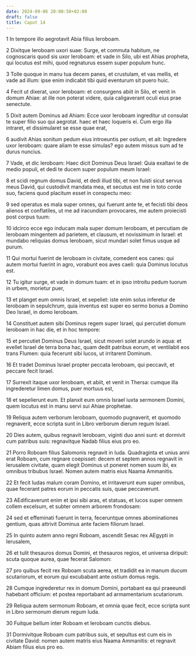 ```yaml
---
date: 2024-09-06 20:00:50+02:00
draft: false
title: Caput 14
---
```





1 In tempore illo aegrotavit Abia filius Ieroboam.

2 Dixitque Ieroboam uxori suae: Surge, et commuta habitum, ne cognoscaris quod sis uxor Ieroboam: et vade in Silo, ubi est Ahias propheta, qui locutus est mihi, quod regnaturus essem super populum hunc.

3 Tolle quoque in manu tua decem panes, et crustulam, et vas mellis, et vade ad illum: ipse enim indicabit tibi quid eventurum sit puero huic.

4 Fecit ut dixerat, uxor Ieroboam: et consurgens abiit in Silo, et venit in domum Ahiae: at ille non poterat videre, quia caligaverant oculi eius prae senectute.

5 Dixit autem Dominus ad Ahiam: Ecce uxor Ieroboam ingreditur ut consulat te super filio suo qui aegrotat. haec et haec loqueris ei. Cum ergo illa intraret, et dissimularet se esse quae erat,

6 audivit Ahias sonitum pedum eius introeuntis per ostium, et ait: Ingredere uxor Ieroboam: quare aliam te esse simulas? ego autem missus sum ad te durus nuncius.

7 Vade, et dic Ieroboam: Haec dicit Dominus Deus Israel: Quia exaltavi te de medio populi, et dedi te ducem super populum meum Israel:

8 et scidi regnum domus David, et dedi illud tibi, et non fuisti sicut servus meus David, qui custodivit mandata mea, et secutus est me in toto corde suo, faciens quod placitum esset in conspectu meo:

9 sed operatus es mala super omnes, qui fuerunt ante te, et fecisti tibi deos alienos et conflatiles, ut me ad iracundiam provocares, me autem proiecisti post corpus tuum:

10 idcirco ecce ego inducam mala super domum Ieroboam, et percutiam de Ieroboam mingentem ad parietem, et clausum, et novissimum in Israel: et mundabo reliquias domus Ieroboam, sicut mundari solet fimus usque ad purum.

11 Qui mortui fuerint de Ieroboam in civitate, comedent eos canes: qui autem mortui fuerint in agro, vorabunt eos aves caeli: quia Dominus locutus est.

12 Tu igitur surge, et vade in domum tuam: et in ipso introitu pedum tuorum in urbem, morietur puer,

13 et planget eum omnis Israel, et sepeliet: iste enim solus inferetur de Ieroboam in sepulchrum, quia inventus est super eo sermo bonus a Domino Deo Israel, in domo Ieroboam.

14 Constituet autem sibi Dominus regem super Israel, qui percutiet domum Ieroboam in hac die, et in hoc tempore:

15 et percutiet Dominus Deus Israel, sicut moveri solet arundo in aqua: et evellet Israel de terra bona hac, quam dedit patribus eorum, et ventilabit eos trans Flumen: quia fecerunt sibi lucos, ut irritarent Dominum.

16 Et tradet Dominus Israel propter peccata Ieroboam, qui peccavit, et peccare fecit Israel.

17 Surrexit itaque uxor Ieroboam, et abiit, et venit in Thersa: cumque illa ingrederetur limen domus, puer mortuus est,

18 et sepelierunt eum. Et planxit eum omnis Israel iuxta sermonem Domini, quem locutus est in manu servi sui Ahiae prophetae.

19 Reliqua autem verborum Ieroboam, quomodo pugnaverit, et quomodo regnaverit, ecce scripta sunt in Libro verborum dierum regum Israel.

20 Dies autem, quibus regnavit Ieroboam, viginti duo anni sunt: et dormivit cum patribus suis: regnavitque Nadab filius eius pro eo.

21 Porro Roboam filius Salomonis regnavit in Iuda. Quadraginta et unius anni erat Roboam, cum regnare coepisset: decem et septem annos regnavit in Ierusalem civitate, quam elegit Dominus ut poneret nomen suum ibi, ex omnibus tribubus Israel. Nomen autem matris eius Naama Ammanitis.

22 Et fecit Iudas malum coram Domino, et irritaverunt eum super omnibus, quae fecerant patres eorum in peccatis suis, quae peccaverunt.

23 AEdificaverunt enim et ipsi sibi aras, et statuas, et lucos super omnem collem excelsum, et subter omnem arborem frondosam:

24 sed et effeminati fuerunt in terra, feceruntque omnes abominationes gentium, quas attrivit Dominus ante faciem filiorum Israel.

25 In quinto autem anno regni Roboam, ascendit Sesac rex AEgypti in Ierusalem,

26 et tulit thesauros domus Domini, et thesauros regios, et universa diripuit: scuta quoque aurea, quae fecerat Salomon:

27 pro quibus fecit rex Roboam scuta aerea, et tradidit ea in manum ducum scutariorum, et eorum qui excubabant ante ostium domus regis.

28 Cumque ingrederetur rex in domum Domini, portabant ea qui praeeundi habebant officium: et postea reportabant ad armamentarium scutariorum.

29 Reliqua autem sermonum Roboam, et omnia quae fecit, ecce scripta sunt in Libro sermonum dierum regum Iuda.

30 Fuitque bellum inter Roboam et Ieroboam cunctis diebus.

31 Dormivitque Roboam cum patribus suis, et sepultus est cum eis in civitate David: nomen autem matris eius Naama Ammanitis: et regnavit Abiam filius eius pro eo.

